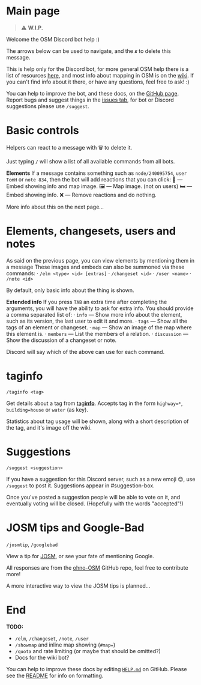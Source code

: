 # Main page
> ⚠ **W.I.P.**

Welcome the OSM Discord bot help :)

The arrows below can be used to navigate, and the `✘` to delete this message.

This is help only for the Discord bot, for more general OSM help there is a list of resources [here](<https://www.openstreetmap.org/help>), and most info about mapping in OSM is on the [wiki](<https://wiki.openstreetmap.org/>).
If you can't find info about it there, or have any questions, feel free to ask! :)

You can help to improve the bot, and these docs, on the [GitHub page](<https://github.com/GoodClover/OSM-Discord-bot>).
Report bugs and suggest things in the [issues tab](<https://github.com/GoodClover/OSM-Discord-bot/issues>), for bot or Discord suggestions please use `/suggest`.


# Basic controls

Helpers can react to a message with 🗑 to delete it.

Just typing `/` will show a list of all available commands from all bots.

__Elements__
If a message contains something such as `node/240095754`, `user TomH` or `note 834`, then the bot will add reactions that you can click:
🔎 — Embed showing info and map image.
🖼 — Map image. (not on users)
🛏 — Embed showing info.
❌ — Remove reactions and do nothing.

More info about this on the next page…


# Elements, changesets, users and notes

As said on the previous page, you can view elements by mentioning them in a message
These images and embeds can also be summoned via these commands:
· `/elm <type> <id> [extras]`
· `/changeset <id>`
· `/user <name>`
· `/note <id>`

By default, only basic info about the thing is shown.

__Extended info__
If you press `TAB` an extra time after completing the arguments, you will have the ability to ask for extra info. You should provide a comma separated list of:
· `info` — Show more info about the element, such as its version, the last user to edit it and more.
· `tags` — Show all the tags of an element or changeset.
· `map` — Show an image of the map where this element is.
· `members` — List the members of a relation.
· `discussion` — Show the discussion of a changeset or note.

Discord will say which of the above can use for each command.


# tag**info**
`/taginfo <tag>`

Get details about a tag from [tag**info**](<https://taginfo.openstreetmap.org/>).
Accepts tag in the form `highway=*`, `building=house` or `water` (as key).

Statistics about tag usage will be shown, along with a short description of the tag, and it's image off the wiki.


# Suggestions
`/suggest <suggestion>`

If you have a suggestion for this Discord server, such as a new emoji 😉, use `/suggest` to post it. Suggestions appear in #suggestion-box.

Once you've posted a suggestion people will be able to vote on it, and eventually voting will be closed. (Hopefully with the words "accepted"!)


# JOSM tips and Google-Bad
`/josmtip`, `/googlebad`

View a tip for [JOSM](<https://wiki.openstreetmap.org/wiki/JOSM>), or see your fate of mentioning Google.

All responses are from the [ohno-OSM](<https://github.com/GoodClover/ohno-OSM>) GitHub repo, feel free to contribute more!

A more interactive way to view the JOSM tips is planned…


# End

__TODO:__
* `/elm`, `/changeset`, `/note`, `/user`
* `/showmap` and inline map showing (`#map=`)
* `/quota` and rate limiting (or maybe that should be omitted?)
* Docs for the wiki bot?

You can help to improve these docs by editing [`HELP.md`](<https://github.com/GoodClover/OSM-Discord-bot/blob/main/HELP.md>) on GitHub.
Please see the [README](<https://github.com/GoodClover/OSM-Discord-bot/blob/main/README.md#helpmd>) for info on formatting.
[](https://cdn.discordapp.com/attachments/791310081714290738/857633432015732741/edit_me.png)
